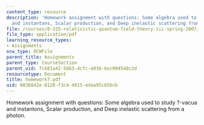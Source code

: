 ```yaml
---
content_type: resource
description: 'Homework assignment with questions: Some algebra used to study ?-vacua
  and instantons, Scalar production, and Deep inelastic scattering from a photon.'
file: /courses/8-325-relativistic-quantum-field-theory-iii-spring-2007/0836842e8128f3c44915edaa95c65bcb_homework7.pdf
file_type: application/pdf
learning_resource_types:
- Assignments
ocw_type: OCWFile
parent_title: Assignments
parent_type: CourseSection
parent_uid: fcb81a42-5863-4cfc-e936-6ec094540c2d
resourcetype: Document
title: homework7.pdf
uid: 0836842e-8128-f3c4-4915-edaa95c65bcb
---
```

Homework assignment with questions: Some algebra used to study ?-vacua and instantons, Scalar production, and Deep inelastic scattering from a photon.

